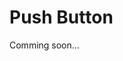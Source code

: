 # Push Button

Comming soon...

<!-- ![Demo Button](img/demo-button.png)

!>**Importante!** O resistor utilizado é de 10KΩ, não confundir com o outro que é utilizado em LEDs.

O código abaixo captura os eventos de pressionar e soltar um botão e imprime o que ocorreu no serial monitor do Arduino. Experimente apertar o botão algumas vezes para ver os eventos que são capturados. Note que o pequeno delay de 100 milisegundos é necessário para evitar um pequeno problema físico que pode fazer com que o botão registre várias vezes um mesmo evento.

```arduino
int buttonPin = 16;
int buttonStatus = 0;

void setup()
{
  Serial.begin(115200);
  pinMode(buttonPin, INPUT); //D0
}

void loop()
{
  if(digitalRead(buttonPin) == HIGH && buttonStatus == 0)
  {
    Serial.println("Botão pressionado!");
    buttonStatus = 1;
    delay(100);
  }

  if(digitalRead(buttonPin) == LOW && buttonStatus == 1)
  {
    Serial.println("Botão solto!");
    buttonStatus = 0;
    delay(100);
  }
}
```

# Push Button Caps -->